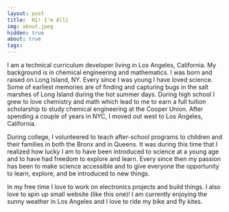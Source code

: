 ```yaml
---
layout: post
title:  Hi! I'm Alli
img: about.jpeg
hidden: true
about: true
tags:
---
```


I am a technical curriculum developer living in Los Angeles, California. My background is in chemical engineering and mathematics. I was born and raised on Long Island, NY. Every since I was young I have loved science. Some of earliest memories are of finding and capturing bugs in the salt marshes of Long Island during the hot summer days.
During high school I grew to love chemistry and math which lead to me to earn a full tuition scholarship to study chemical engineering at the Cooper Union. After spending a couple of years in NYC, I moved out west to Los Angeles, California.

During college, I volunteered to teach after-school programs to children and their families in both the Bronx and in Queens. It was during this time that I realized how lucky I am to have been introduced to science at a young age and to have had freedom to explore and learn. Every since then my passion has been to make science accessible and to give everyone the opportunity to learn, explore, and be introduced to new things.

In my free time I love to work on electronics projects and build things. I also love to spin up small website (like this one)! I am currently enjoying the sunny weather in Los Angeles and I love to ride my bike and fly kites.
